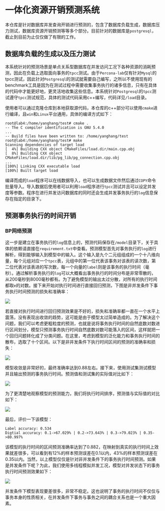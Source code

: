 # 一体化资源开销预测系统

本仓库是针对数据库并发查询开销进行预测的，包含了数据库负载生成，数据库压力测试，数据库资源开销预测等等多个部分。目前针对的数据库是`postgresql`，截止到目前为止仅仅做了有限的工作。

## 数据库负载的生成以及压力测试

本系统针对的预测场景是单点关系型数据库在并发访问工况下各种资源的消耗预测，因此在负载上选取面向事务的`tpcc`测试。由于`Percona-lab`仅有针对`Mysql`的tpcc测试，因此针对`Postgresql`的测试就需要自己编写，之所以不使用现有的benchmark工具是因为在测试过程中需要收集事务执行的诸多信息，只有在具体的代码中才能更好地，更灵活地收集这些信息。本系统针对`Postgresql`的`tpcc`测试遵守`tpcc`测试规范，具体的测试代码采用c++编写，代码详见`/load`目录。

使用者可以通过克隆仓库到本地获取源代码，本仓库的c++部分可以使用`cmake`进行编译，且`win`和`Linux`平台通用，具体的编译方式如下：

```Shell
root@lab4:/home/yanghang/test# cmake .
-- The C compiler identification is GNU 5.4.0
...
-- Build files have been written to: /home/yanghang/test
root@lab4:/home/yanghang/test# make
Scanning dependencies of target load
[  4%] Building CXX object CMakeFiles/load.dir/main.cpp.obj
[  8%] Building CXX object CMakeFiles/load.dir/lib/pg_lib/pg_connection.cpp.obj
...
[100%] Linking CXX executable load
[100%] Built target load
```
编译而成的`load`程序可以在线数据导入，也可以生成数据文件然后通过`COPY`命令批量导入。导入数据后使用者可以利用`load`程序进行`tpcc`测试并且可以设定并发度等参数。程序在进行并发访问数据库的同时还会生成并发事务执行的`log`信息保存在指定的目录下。

## 预测事务执行的时间开销

### BP网络预测

这一步是建立在事务执行的`log`信息上的，预测代码保存在`/model`目录下，关于具体的依赖请直接在`requirement.txt`中查看。预测模型首先对事务执行的`log`进行解析，得到能够输入到模型中的输入。这个输入是九个二元组组成的一个十八维向量，每个元组对应一个`tpcc`表，元组中的第一位代表该事务对该表的读次数，第二位代表对该表进的写次数，每一个向量的`label`则是该事务的执行时间（毫秒）。通过解析事务执行的`log`可以大概看出事务执行的时间分布是非常零散的，从200毫秒到8000毫秒都有。为了避免模型的输出太过分散，对所有的执行时间都取`e`的对数。接下来开始对执行时间进行直接回归预测，下图是非并发条件下事务执行时间预测的损失和准确率：

![](https://github.com/yhswjtuILMARE/Resource_estimation/blob/master/pic/bp/loss_accuracy_for_predictin_time.png)

若直接对执行时间进行回归预测效果是不好的，损失和准确率都一直在一个水平上震荡，没有表现出收敛的趋势，这可能是由于模型太过简单造成的。为了解决这个问题，我们可以考虑更粗粒度的预测，也就是说将事务执行时间的自然底数对数进行区间划分，模型只预测事务执行时间自然底数对数可能落入的区间，这样就把一个回归问题转化成了分类问题。在这里，考虑到模型的泛化能力和事务执行时间的散布，选取了十个区间。以下是非并发条件下执行时间区间的预测的准确率和损失：

![](https://github.com/yhswjtuILMARE/Resource_estimation/blob/master/pic/bp/loss_accuracy_without_concurrent.png)

模型收敛是非常好的，最终准确率达到0.88左右。接下来，使用测试集测试模型并且输出预测的事务执行时间。预测值和测试集的实际值对比如下：

![](https://github.com/yhswjtuILMARE/Resource_estimation/blob/master/pic/bp/prediction_for_testset.png)

为了更清楚地观察模型的预测能力，我们将执行时间排序，预测值与实际值的对比如下：

![](https://github.com/yhswjtuILMARE/Resource_estimation/blob/master/pic/bp/prediction_aganist_real.png)

最后，评价一下该模型：

```shell
Label accuracy: 0.534
Digtial accuracy: 0.1->67.029% | 0.2->73.643% | 0.3->79.023% | 0.35->80.997%
```
该模型的执行时间的区间预测准确率达到了0.882，在映射到真实的执行时间上效果就差很多，可以看到有12%的样本预测误差在0.1以内，43%的样本预测误差在0.35以内。当然，以上模型仅仅是针对非并发条件下的事务执行时间预测。如果是并发条件下呢？为此，我们使用多线程模拟并发工况，模型对并发状态下的事务执行时间预测效果如下：

![](https://github.com/yhswjtuILMARE/Resource_estimation/blob/master/pic/bp/loss_accuracy_for%20concurrent.png)

并发条件下模型表现要差很多，非常不稳定。这也说明了事务的执行时间不仅仅与事务本身的性质相关，在并发条件下事务与事务之间的耦合关系也是一个重大因素。
